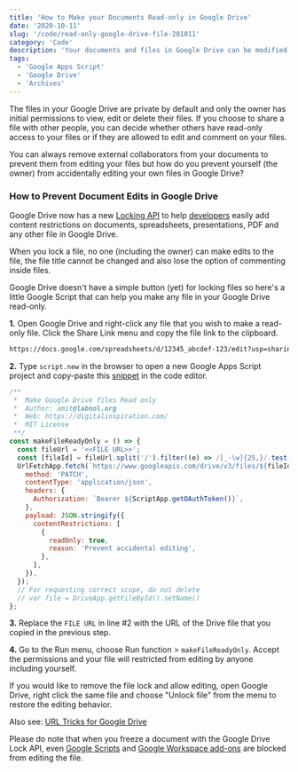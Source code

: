 ```yaml
---
title: 'How to Make your Documents Read-only in Google Drive'
date: '2020-10-11'
slug: '/code/read-only-google-drive-file-201011'
category: 'Code'
description: 'Your documents and files in Google Drive can be modified by anyone who has edit access to the file. Learn how to freeze a document and prevent anyone from editing your files.'
tags:
  - 'Google Apps Script'
  - 'Google Drive'
  - 'Archives'
---
```


The files in your Google Drive are private by default and only the owner has initial permissions to view, edit or delete their files. If you choose to share a file with other people, you can decide whether others have read-only access to your files or if they are allowed to edit and comment on your files.

You can always remove external collaborators from your documents to prevent them from editing your files but how do you prevent yourself (the owner) from accidentally editing your own files in Google Drive?

### How to Prevent Document Edits in Google Drive

Google Drive now has a new [Locking API](http://docs.google.com/document/d/1PoE922Ozgdn7wSOg7j4S8U84FK3y9aLxyt12bNcdQ-4/export?format=pdf) to help [developers](/internet/google-apps-script-developers/32305/) easily add content restrictions on documents, spreadsheets, presentations, PDF and any other file in Google Drive.

When you lock a file, no one (including the owner) can make edits to the file, the file title cannot be changed and also lose the option of commenting inside files.

Google Drive doesn't have a simple button (yet) for locking files so here's a little Google Script that can help you make any file in your Google Drive read-only.

**1.** Open Google Drive and right-click any file that you wish to make a read-only file. Click the Share Link menu and copy the file link to the clipboard.

```html
https://docs.google.com/spreadsheets/d/12345_abcdef-123/edit?usp=sharing
```

**2.** Type `script.new` in the browser to open a new Google Apps Script project and copy-paste this [snippet](https://github.com/labnol/code/tree/master/google-apps-script/drive-lock) in the code editor.

```javascript
/**
 *  Make Google Drive files Read only
 *  Author: amit@labnol.org
 *  Web: https://digitalinspiration.com/
 *  MIT License
 **/
const makeFileReadyOnly = () => {
  const fileUrl = '<<FILE URL>>';
  const [fileId] = fileUrl.split('/').filter((e) => /[_-\w]{25,}/.test(e));
  UrlFetchApp.fetch(`https://www.googleapis.com/drive/v3/files/${fileId}`, {
    method: 'PATCH',
    contentType: 'application/json',
    headers: {
      Authorization: `Bearer ${ScriptApp.getOAuthToken()}`,
    },
    payload: JSON.stringify({
      contentRestrictions: [
        {
          readOnly: true,
          reason: 'Prevent accidental editing',
        },
      ],
    }),
  });
  // For requesting correct scope, do not delete
  // var file = DriveApp.getFileById().setName()
};
```

**3.** Replace the `FILE URL` in line #2 with the URL of the Drive file that you copied in the previous step.

**4.** Go to the Run menu, choose Run function > `makeFileReadyOnly`. Accept the permissions and your file will restricted from editing by anyone including yourself.

If you would like to remove the file lock and allow editing, open Google Drive, right click the same file and choose "Unlock file" from the menu to restore the editing behavior.

Also see: [URL Tricks for Google Drive](/internet/direct-links-for-google-drive/28356/)

Please do note that when you freeze a document with the Google Drive Lock API, even [Google Scripts](/topic/google-apps-script) and [Google Workspace add-ons](https://digitalinspiration.com/) are blocked from editing the file.
